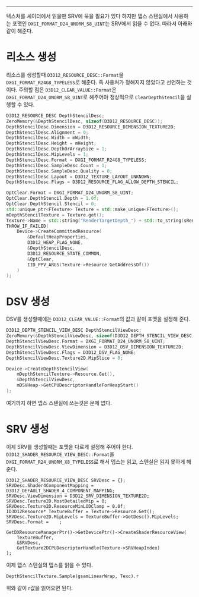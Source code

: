 ---
텍스처를 셰이더에서 읽을땐  SRV에 묶을 필요가 있다
하지만 뎁스 스텐실에서 사용하는 포맷인 `DXGI_FORMAT_D24_UNORM_S8_UINT`는 SRV에서 읽을 수 없다. 따라서 아래와 같이 해준다.

# 리소스 생성
리소스를 생성할때 `D3D12_RESOURCE_DESC::Format`을 `DXGI_FORMAT_R24G8_TYPELESS`로 해준다. 즉 사용처가 정해지지 않았다고 선언하는 것이다.
주의할 점은 `D3D12_CLEAR_VALUE::Format`은 `DXGI_FORMAT_D24_UNORM_S8_UINT`로 해주어야 정상적으로 `ClearDepthStencil`을 실행할 수 있다.
```cpp
D3D12_RESOURCE_DESC DepthStencilDesc;
ZeroMemory(&DepthStencilDesc, sizeof(D3D12_RESOURCE_DESC));
DepthStencilDesc.Dimension = D3D12_RESOURCE_DIMENSION_TEXTURE2D;
DepthStencilDesc.Alignment = 0;
DepthStencilDesc.Width = mWidth;
DepthStencilDesc.Height = mHeight;
DepthStencilDesc.DepthOrArraySize = 1;
DepthStencilDesc.MipLevels = 1;
DepthStencilDesc.Format = DXGI_FORMAT_R24G8_TYPELESS;
DepthStencilDesc.SampleDesc.Count = 1;
DepthStencilDesc.SampleDesc.Quality = 0;
DepthStencilDesc.Layout = D3D12_TEXTURE_LAYOUT_UNKNOWN;
DepthStencilDesc.Flags = D3D12_RESOURCE_FLAG_ALLOW_DEPTH_STENCIL;

OptClear.Format = DXGI_FORMAT_D24_UNORM_S8_UINT;
OptClear.DepthStencil.Depth = 1.0f;
OptClear.DepthStencil.Stencil = 0;
std::unique_ptr<FTexture> Texture = std::make_unique<FTexture>();
mDepthStencilTexture = Texture.get();
Texture->Name = std::string("RenderTargetDepth_") + std::to_string(sRenderTargetCount);
THROW_IF_FAILED(
	Device->CreateCommittedResource(
		&DefaultHeapProperties,
		D3D12_HEAP_FLAG_NONE,
		&DepthStencilDesc,
		D3D12_RESOURCE_STATE_COMMON,
		&OptClear,
		IID_PPV_ARGS(Texture->Resource.GetAddressOf())
	)
);
```

# DSV 생성
DSV를 생성할때에는 `D3D12_CLEAR_VALUE::Format`의 값과 같이 포맷을 설정해 준다.
```CPP
D3D12_DEPTH_STENCIL_VIEW_DESC DepthStencilViewDesc;
ZeroMemory(&DepthStencilViewDesc, sizeof(D3D12_DEPTH_STENCIL_VIEW_DESC));
DepthStencilViewDesc.Format = DXGI_FORMAT_D24_UNORM_S8_UINT;
DepthStencilViewDesc.ViewDimension = D3D12_DSV_DIMENSION_TEXTURE2D;
DepthStencilViewDesc.Flags = D3D12_DSV_FLAG_NONE;
DepthStencilViewDesc.Texture2D.MipSlice = 0;

Device->CreateDepthStencilView(
	mDepthStencilTexture->Resource.Get(),
	&DepthStencilViewDesc,
	mDSVHeap->GetCPUDescriptorHandleForHeapStart()
);
```

여기까지 하면 뎁스 스텐실에 쓰는것은 문제 없다.
# SRV 생성
이제 SRV를 생성할때는 포맷을 다르게 설정해 주어야 한다.
`D3D12_SHADER_RESOURCE_VIEW_DESC::Format`을 `DXGI_FORMAT_R24_UNORM_X8_TYPELESS`로 해서 뎁스는 읽고, 스텐실은 읽지 못하게 해준다.
```
D3D12_SHADER_RESOURCE_VIEW_DESC SRVDesc = {};
SRVDesc.Shader4ComponentMapping = D3D12_DEFAULT_SHADER_4_COMPONENT_MAPPING;
SRVDesc.ViewDimension = D3D12_SRV_DIMENSION_TEXTURE2D;
SRVDesc.Texture2D.MostDetailedMip = 0;
SRVDesc.Texture2D.ResourceMinLODClamp = 0.0f;
ID3D12Resource* TextureBuffer = Texture->Resource.Get();
SRVDesc.Texture2D.MipLevels = TextureBuffer->GetDesc().MipLevels;
SRVDesc.Format =	;

GetDXResourceManagerPtr()->GetDevicePtr()->CreateShaderResourceView(
	TextureBuffer,
	&SRVDesc,
	GetTexture2DCPUDescriptorHandle(Texture->SRVHeapIndex)
);
```

이제 뎁스 스텐실의 뎁스를 읽을 수 있다.
```hlsl
DepthStencilTexture.Sample(gsamLinearWrap, Texc).r
```
위와 같이 r값을 읽어오면 된다.